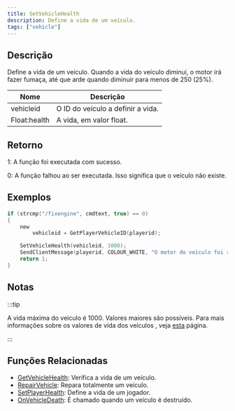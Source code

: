 ```yaml
---
title: SetVehicleHealth
description: Define a vida de um veículo.
tags: ["vehicle"]
---
```


## Descrição

Define a vida de um veículo. Quando a vida do veículo diminui, o motor irá fazer fumaça, até que arde quando diminuir para menos de 250 (25%).

| Nome         | Descrição                         |
| ------------ | --------------------------------- |
| vehicleid    | O ID do veículo a definir a vida. |
| Float:health | A vida, em valor float.           |

## Retorno

1: A função foi executada com sucesso.

0: A função falhou ao ser executada. Isso significa que o veículo não existe.

## Exemplos

```c
if (strcmp("/fixengine", cmdtext, true) == 0)
{
    new
        vehicleid = GetPlayerVehicleID(playerid);

    SetVehicleHealth(vehicleid, 1000);
    SendClientMessage(playerid, COLOUR_WHITE, "O motor do veículo foi reparado.");
    return 1;
}
```

## Notas

:::tip

A vida máxima do veículo é 1000. Valores maiores são possíveis. Para mais informações sobre os valores de vida dos veículos , veja [esta](../resources/vehiclehealth.md) página.

:::

## Funções Relacionadas

- [GetVehicleHealth](GetVehicleHealth.md): Verifica a vida de um veículo.
- [RepairVehicle](RepairVehicle.md): Repara totalmente um veículo.
- [SetPlayerHealth](SetPlayerHealth.md): Define a vida de um jogador.
- [OnVehicleDeath](../callbacks/OnVehicleDeath.md): É chamado quando um veículo é destruído.
